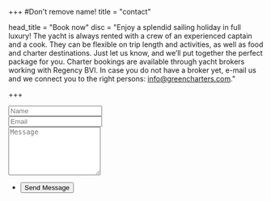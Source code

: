+++
#Don't remove name!
title = "contact"

head_title = "Book now"
disc = "Enjoy a splendid sailing holiday in full luxury! The yacht is always rented with a crew of an experienced captain and a cook. They can be flexible on trip length and activities, as well as food and charter destinations. Just let us know, and we’ll put together the perfect package for you. Charter bookings are available through yacht brokers working with Regency BVI. In case you do not have a broker yet, e-mail us and we connect you to the right persons: info@greencharters.com."

+++



<form action="//formspree.io/info@greencharters.com" method="post" action="#">
<div class="row 50%">
  <div class="6u 12u(mobile)"><input type="text" name="name" placeholder="Name" /></div>
  <div class="6u 12u(mobile)"><input type="email" name="email" placeholder="Email" /></div>
</div>
<div class="row 50%">
  <div class="12u"><textarea name="message" placeholder="Message" rows="6"></textarea></div>
</div>
<div class="row">
  <div class="12u">
    <ul class="actions">
      <li><input type="submit" value="Send Message" /></li>
    </ul>
  </div>
</div>
</form>